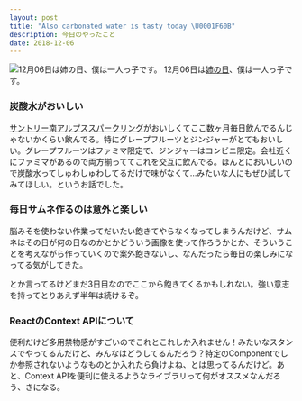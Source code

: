 ```yaml
---
layout: post
title: "Also carbonated water is tasty today \U0001F60B"
description: 今日のやったこと
date: 2018-12-06
---
```


![12月06日は[姉の日](http://www.nnh.to/12/06.html)、僕は一人っ子です。](https://cdn-images-1.medium.com/max/800/1*vdqqGL-mORS0cdaLhqhVaw.png)
12月06日は[姉の日](http://www.nnh.to/12/06.html)、僕は一人っ子です。

### 炭酸水がおいしい

[サントリー南アルプススパークリング](https://www.suntory.co.jp/water/tennensui/product/sparkling.html)がおいしくてここ数ヶ月毎日飲んでるんじゃないかくらい飲んでる。特にグレープフルーツとジンジャーがとてもおいしい。グレープフルーツはファミマ限定で、ジンジャーはコンビニ限定。会社近くにファミマがあるので両方揃っててこれを交互に飲んでる。ほんとにおいしいので炭酸水ってしゅわしゅわしてるだけで味がなくて…みたいな人にもぜひ試してみてほしい。というお話でした。

### 毎日サムネ作るのは意外と楽しい

脳みそを使わない作業ってだいたい飽きてやらなくなってしまうんだけど、サムネはその日が何の日なのかとかどういう画像を使って作ろうかとか、そういうことを考えながら作っていくので案外飽きないし、なんだったら毎日の楽しみになってる気がしてきた。

とか言ってるけどまだ3日目なのでここから飽きてくるかもしれない。強い意志を持ってとりあえず半年は続けるぞ。

### ReactのContext APIについて

便利だけど多用禁物感がすごいのでこれとこれしか入れません！みたいなスタンスでやってるんだけど、みんなはどうしてるんだろう？特定のComponentでしか参照されないようなものとか入れたら負けよね、とは思ってるんだけど。あと、Context APIを便利に使えるようなライブラリって何がオススメなんだろう、きになる。
